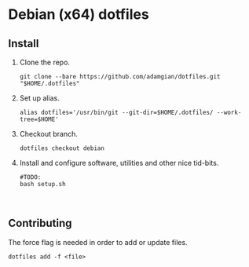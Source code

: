 # Debian (x64) dotfiles


## Install

1. Clone the repo.
    ```shell
    git clone --bare https://github.com/adamgian/dotfiles.git "$HOME/.dotfiles"
    ```
   
2. Set up alias.
    ```shell
    alias dotfiles='/usr/bin/git --git-dir=$HOME/.dotfiles/ --work-tree=$HOME'
    ```
    
3. Checkout branch.
    ```shell
    dotfiles checkout debian
    ```

4. Install and configure software, utilities and other nice tid-bits.
    ```shell
    #TODO:
    bash setup.sh
    ```
<br>


## Contributing

The force flag is needed in order to add or update files.

```shell
dotfiles add -f <file>
```
